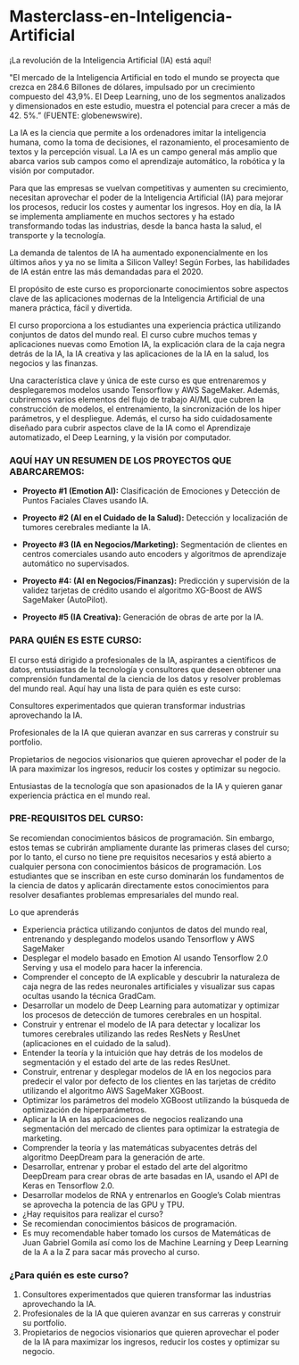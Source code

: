 # Masterclass-en-Inteligencia-Artificial
¡La revolución de la Inteligencia Artificial (IA) está aquí!

"El mercado de la Inteligencia Artificial en todo el mundo se proyecta que crezca en 284.6 Billones de dólares, impulsado por un crecimiento compuesto del 43,9%. El Deep Learning, uno de los segmentos analizados y dimensionados en este estudio, muestra el potencial para crecer a más de 42. 5%.” (FUENTE: globenewswire).

La IA es la ciencia que permite a los ordenadores imitar la inteligencia humana, como la toma de decisiones, el razonamiento, el procesamiento de textos y la percepción visual. La IA es un campo general más amplio que abarca varios sub campos como el aprendizaje automático, la robótica y la visión por computador.

Para que las empresas se vuelvan competitivas y aumenten su crecimiento, necesitan aprovechar el poder de la Inteligencia Artificial (IA) para mejorar los procesos, reducir los costes y aumentar los ingresos. Hoy en día, la IA se implementa ampliamente en muchos sectores y ha estado transformando todas las industrias, desde la banca hasta la salud, el transporte y la tecnología.

La demanda de talentos de IA ha aumentado exponencialmente en los últimos años y ya no se limita a Silicon Valley! Según Forbes, las habilidades de IA están entre las más demandadas para el 2020.

El propósito de este curso es proporcionarte conocimientos sobre aspectos clave de las aplicaciones modernas de la Inteligencia Artificial de una manera práctica, fácil y divertida.

El curso proporciona a los estudiantes una experiencia práctica utilizando conjuntos de datos del mundo real. El curso cubre muchos temas y aplicaciones nuevas como Emotion IA, la explicación clara de la caja negra detrás de la IA, la IA creativa y las aplicaciones de la IA en la salud, los negocios y las finanzas.

Una característica clave y única de este curso es que entrenaremos y desplegaremos modelos usando Tensorflow y AWS SageMaker. Además, cubriremos varios elementos del flujo de trabajo AI/ML que cubren la construcción de modelos, el entrenamiento, la sincronización de los hiper parámetros, y el despliegue. Además, el curso ha sido cuidadosamente diseñado para cubrir aspectos clave de la IA como el Aprendizaje automatizado, el Deep Learning, y la visión por computador.



### AQUÍ HAY UN RESUMEN DE LOS PROYECTOS QUE ABARCAREMOS:

- **Proyecto #1 (Emotion AI):** Clasificación de Emociones y Detección de Puntos Faciales Claves usando IA.

- **Proyecto #2 (AI en el Cuidado de la Salud):** Detección y localización de tumores cerebrales mediante la IA.

- **Proyecto #3 (IA en Negocios/Marketing):** Segmentación de clientes en centros comerciales usando auto encoders y algoritmos de aprendizaje automático no supervisados.

- **Proyecto #4: (AI en Negocios/Finanzas):** Predicción y supervisión de la validez tarjetas de crédito usando el algoritmo XG-Boost de AWS SageMaker (AutoPilot).

- **Proyecto #5 (IA Creativa):** Generación de obras de arte por la IA.



### PARA QUIÉN ES ESTE CURSO:

El curso está dirigido a profesionales de la IA, aspirantes a científicos de datos, entusiastas de la tecnología y consultores que deseen obtener una comprensión fundamental de la ciencia de los datos y resolver problemas del mundo real. Aquí hay una lista de para quién es este curso:

Consultores experimentados que quieran transformar industrias aprovechando la IA.

Profesionales de la IA que quieran avanzar en sus carreras y construir su portfolio.

Propietarios de negocios visionarios que quieren aprovechar el poder de la IA para maximizar los ingresos, reducir los costes y optimizar su negocio.

Entusiastas de la tecnología que son apasionados de la IA y quieren ganar experiencia práctica en el mundo real.



### PRE-REQUISITOS DEL CURSO:

Se recomiendan conocimientos básicos de programación. Sin embargo, estos temas se cubrirán ampliamente durante las primeras clases del curso; por lo tanto, el curso no tiene pre requisitos necesarios y está abierto a cualquier persona con conocimientos básicos de programación. Los estudiantes que se inscriban en este curso dominarán los fundamentos de la ciencia de datos y aplicarán directamente estos conocimientos para resolver desafiantes problemas empresariales del mundo real.

Lo que aprenderás
- Experiencia práctica utilizando conjuntos de datos del mundo real, entrenando y desplegando modelos usando Tensorflow y AWS SageMaker
- Desplegar el modelo basado en Emotion AI usando Tensorflow 2.0 Serving y usa el modelo para hacer la inferencia.
- Comprender el concepto de IA explicable y descubrir la naturaleza de caja negra de las redes neuronales artificiales y visualizar sus capas ocultas usando la técnica GradCam.
- Desarrollar un modelo de Deep Learning para automatizar y optimizar los procesos de detección de tumores cerebrales en un hospital.
- Construir y entrenar el modelo de IA para detectar y localizar los tumores cerebrales utilizando las redes ResNets y ResUnet (aplicaciones en el cuidado de la salud).
- Entender la teoría y la intuición que hay detrás de los modelos de segmentación y el estado del arte de las redes ResUnet.
- Construir, entrenar y desplegar modelos de IA en los negocios para predecir el valor por defecto de los clientes en las tarjetas de crédito utilizando el algoritmo AWS SageMaker XGBoost.
- Optimizar los parámetros del modelo XGBoost utilizando la búsqueda de optimización de hiperparámetros.
- Aplicar la IA en las aplicaciones de negocios realizando una segmentación del mercado de clientes para optimizar la estrategia de marketing.
- Comprender la teoría y las matemáticas subyacentes detrás del algoritmo DeepDream para la generación de arte.
- Desarrollar, entrenar y probar el estado del arte del algoritmo DeepDream para crear obras de arte basadas en IA, usando el API de Keras en Tensorflow 2.0.
- Desarrollar modelos de RNA y entrenarlos en Google’s Colab mientras se aprovecha la potencia de las GPU y TPU.
- ¿Hay requisitos para realizar el curso?
- Se recomiendan conocimientos básicos de programación.
- Es muy recomendable haber tomado los cursos de Matemáticas de Juan Gabriel Gomila así como los de Machine Learning y Deep Learning de la A a la Z para sacar más provecho al curso.

### ¿Para quién es este curso?
1. Consultores experimentados que quieren transformar las industrias aprovechando la IA.
2. Profesionales de la IA que quieren avanzar en sus carreras y construir su portfolio.
3. Propietarios de negocios visionarios que quieren aprovechar el poder de la IA para maximizar los ingresos, reducir los costes y optimizar su negocio.

